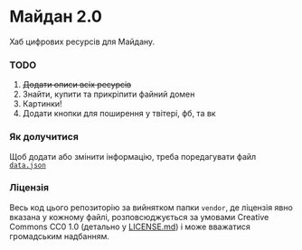 Майдан 2.0
==========

Хаб цифрових ресурсів для Майдану.

### TODO

  1. ~~Додати описи всіх ресурсів~~
  2. Знайти, купити та прикріпити файний домен
  3. Картинки!
  4. Додати кнопки для поширення у твітері, фб, та вк

### Як долучитися
Щоб додати або змінити інформацію, треба поредагувати файл [`data.json`](https://github.com/maidan-next/maidan-2.0/blob/gh-pages/data.json)

### Ліцензія
Весь код цього репозиторію за вийнятком папки `vendor`, де ліцензія явно вказана у кожному файлі,  розповсюджується за умовами Сreative Commons CC0 1.0 (детально у [LICENSE.md](https://github.com/maidan-next/maidan-2.0/blob/gh-pages/LICENSE.md)) і може вважатися громадським надбанням.
